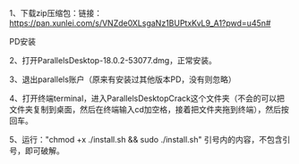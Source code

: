 1、下载zip压缩包：链接：https://pan.xunlei.com/s/VNZde0XLsgaNz1BUPtxKvL9_A1?pwd=u45n#

PD安装

2、打开ParallelsDesktop-18.0.2-53077.dmg，正常安装。

3、退出parallels账户（原来有安装过其他版本PD，没有则忽略）

4、打开终端terminal，进入ParallelsDesktopCrack这个文件夹（不会的可以把文件夹复制到桌面，然后在终端输入cd加空格，接着把文件夹拖到终端），然后按回车。

5、运行："chmod +x ./install.sh && sudo ./install.sh" 引号内的内容，不包含引号，即可破解。



